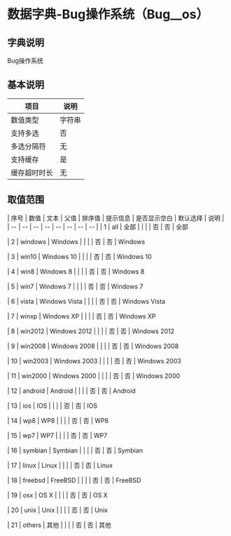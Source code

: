 # 数据字典-Bug操作系统（Bug__os）
## 字典说明
Bug操作系统

## 基本说明
| 项目 | 说明 |
| -- | -- |
| 数值类型 | 字符串 |
| 支持多选 | 否 |
| 多选分隔符 | 无 |
| 支持缓存 | 是 |
| 缓存超时时长 | 无 |

## 取值范围
| 序号 | 数值 | 文本 | 父值 | 排序值 | 提示信息 | 是否显示空白 | 默认选择 | 说明 |
| -- | -- | -- | -- | -- | -- | -- | -- |
| 1 | all | 全部 |  |  |  | 否 | 否 | 全部

| 2 | windows | Windows |  |  |  | 否 | 否 | Windows

| 3 | win10 | Windows 10 |  |  |  | 否 | 否 | Windows 10

| 4 | win8 | Windows 8 |  |  |  | 否 | 否 | Windows 8

| 5 | win7 | Windows 7 |  |  |  | 否 | 否 | Windows 7

| 6 | vista | Windows Vista |  |  |  | 否 | 否 | Windows Vista

| 7 | winxp | Windows XP |  |  |  | 否 | 否 | Windows XP

| 8 | win2012 | Windows 2012 |  |  |  | 否 | 否 | Windows 2012

| 9 | win2008 | Windows 2008 |  |  |  | 否 | 否 | Windows 2008

| 10 | win2003 | Windows 2003 |  |  |  | 否 | 否 | Windows 2003

| 11 | win2000 | Windows 2000 |  |  |  | 否 | 否 | Windows 2000

| 12 | android | Android |  |  |  | 否 | 否 | Android

| 13 | ios | IOS |  |  |  | 否 | 否 | IOS

| 14 | wp8 | WP8 |  |  |  | 否 | 否 | WP8

| 15 | wp7 | WP7 |  |  |  | 否 | 否 | WP7

| 16 | symbian | Symbian |  |  |  | 否 | 否 | Symbian

| 17 | linux | Linux |  |  |  | 否 | 否 | Linux

| 18 | freebsd | FreeBSD |  |  |  | 否 | 否 | FreeBSD

| 19 | osx | OS X |  |  |  | 否 | 否 | OS X

| 20 | unix | Unix |  |  |  | 否 | 否 | Unix

| 21 | others | 其他 |  |  |  | 否 | 否 | 其他


